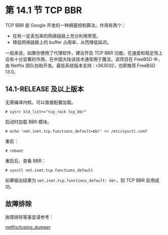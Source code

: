 # 第 14.1 节 TCP BBR

TCP BBR 是 Google 开发的一种拥塞控制算法。作用有两个：

- 在有一定丢包率的网络链路上充分利用带宽。
- 降低网络链路上的 buffer 占用率，从而降低延迟。

一般来说，如果你使用了代理软件，建议开启 TCP BBR 功能，在速度和稳定性上会有十分显著的作用。在中国大陆该技术通常用于魔法。该项目在 FreeBSD 中，由 Netflix 团队协助开发。最低系统版本支持：*r363032*，也即推荐 FreeBSD 13.0。

## 14.1-RELEASE 及以上版本

无需编译内核。可以直接配置加载。

```
# sysrc kld_list+="tcp_rack tcp_bbr"
```

启动时加载 BBR 模块。

```
# echo 'net.inet.tcp.functions_default=bbr' >> /etc/sysctl.conf
```

重启：

```
# reboot 
```
重启后，查看 BBR：

```
# sysctl net.inet.tcp.functions_default
```

如果输出结果为 `net.inet.tcp.functions_default: bbr`，则 TCP BBR 启用成功。


## 故障排除

故障排除等事宜请参考：

[netflix/tcplog_dumper](https://github.com/netflix/tcplog_dumper)
